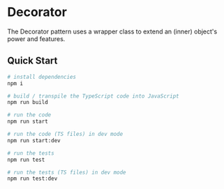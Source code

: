# Decorator

The Decorator pattern uses a wrapper class to extend an (inner) object's power and features.

## Quick Start

```bash
# install dependencies
npm i

# build / transpile the TypeScript code into JavaScript
npm run build

# run the code
npm run start

# run the code (TS files) in dev mode
npm run start:dev

# run the tests
npm run test

# run the tests (TS files) in dev mode
npm run test:dev
```
